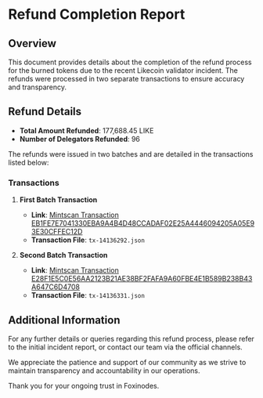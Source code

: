 # Refund Completion Report

## Overview

This document provides details about the completion of the refund process for the burned tokens due to the recent Likecoin validator incident. The refunds were processed in two separate transactions to ensure accuracy and transparency.

## Refund Details

- **Total Amount Refunded**: 177,688.45 LIKE
- **Number of Delegators Refunded**: 96

The refunds were issued in two batches and are detailed in the transactions listed below:

### Transactions

1. **First Batch Transaction**

   - **Link**: [Mintscan Transaction EB1FE7E7041330EBA9A4B4D48CCADAF02E25A4446094205A05E93E30CFFEC12D](https://www.mintscan.io/likecoin/tx/EB1FE7E7041330EBA9A4B4D48CCADAF02E25A4446094205A05E93E30CFFEC12D)
   - **Transaction File**: `tx-14136292.json`

2. **Second Batch Transaction**
   - **Link**: [Mintscan Transaction E28F1E5C0E56AA2123B21AE38BF2FAFA9A60FBE4E1B589B238B43A647C6D4708](https://www.mintscan.io/likecoin/tx/E28F1E5C0E56AA2123B21AE38BF2FAFA9A60FBE4E1B589B238B43A647C6D4708)
   - **Transaction File**: `tx-14136331.json`

## Additional Information

For any further details or queries regarding this refund process, please refer to the initial incident report, or contact our team via the official channels.

We appreciate the patience and support of our community as we strive to maintain transparency and accountability in our operations.

Thank you for your ongoing trust in Foxinodes.
